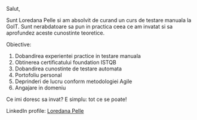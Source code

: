 Salut, 

Sunt Loredana Pelle si am absolvit de curand un curs de testare manuala la GoIT. 
Sunt nerabdatoare sa pun in practica ceea ce am invatat si sa aprofundez aceste cunostinte teoretice.

Obiective:
1. Dobandirea experientei practice in testare manuala
2. Obtinerea certificatului foundation ISTQB
3. Dobandirea cunostinte de testare automata
4. Portofoliu personal
5. Deprinderi de lucru conform metodologiei Agile
6. Angajare in domeniu

Ce imi doresc sa invat? E simplu: tot ce se poate!

LinkedIn profile: [Loredana Pelle](www.linkedin.com/in/loredana-pelle)
